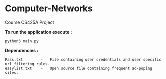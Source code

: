 # Computer-Networks
Course CS425A Project

**To run the application execute :**
```
python3 main.py
```

**Dependencies :**
```
Pass.txt        -   File containing user credentials and user specific url filtering rules.
easylist.txt    -   Open source file containing frequent ad-poping sites.
```